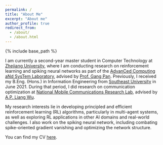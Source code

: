 ```yaml
---
permalink: /
title: "About Me"
excerpt: "About me"
author_profile: true
redirect_from: 
  - /about/
  - /about.html
---
```


{% include base_path %}

<!-- ## About Me -->

I am currently a second-year master student in Computer Technology at [Zhejiang University](https://www.zju.edu.cn/english/), where I am conducting research on reinforcement learning and spiking neural networks as part of the [AdvanCed Computing aNd SysTem Laboratory](https://www.ccnt.zju.edu.cn/), advised by [Prof. Gang Pan](https://person.zju.edu.cn/en/gpan). Previously, I received my B.Eng. (Hons.) in Information Engineering from [Southeast University](https://www.seu.edu.cn/english/) in June 2021. During that period, I did research on communication optimization at [National Mobile Communications Research Lab](https://ncrl.seu.edu.cn/), advised by [A.P. Liang Wu](https://radio.seu.edu.cn/newenglish/wl_en/main.htm). 

My research interests lie in developing principled and efficient reinforcement learning (RL) algorithms, particularly in multi-agent systems, as well as exploring RL applications in other AI domains and real-world challenges. I also work on the spiking neural network, including combating spike-oriented gradient vanishing and optimizing the network structure. 

You can find my CV [here](/files/lang_cv.pdf).


<!-- I am currently a master student at [Zhejiang University](https://www.zju.edu.cn/english/), advised by [Prof. Gang Pan](https://person.zju.edu.cn/en/gpan). 
My research interest lies in multi-agent reinforcement learning, particularly cooperative tasks and the extension of proximal policy optimization. I also work on the spiking neural network, including combating spike-oriented gradient vanishing and optimizing the network structure. 

I received my B.Eng. in Information Engineering at [Southeast University](https://www.seu.edu.cn/english/). During this period, I did research on the communication optimization at [National Mobile Communications Research Lab](https://ncrl.seu.edu.cn/), advised by [Prof. Liang Wu](https://radio.seu.edu.cn/2018/0423/c19938a213594/page.htm).

You can find my CV [here](/files/cv.pdf). -->

<!-- My projects have included analyzing brain MRI (stroke, Alzheimer's disease), liver MRI (hepatocellular carcinoma), fetal MRI (placental oxygenation), and colonoscopy videos (inflammatory bowel disease).  -->

<!-- ## Selected Awards
* Award of Honor for Graduate, Zhejiang University, 2022
* Graduate of Merit/Tripe A graduate, Zhejiang University, 2022
* Outstanding Undergraduate Student, Southeast University, 2021
* Provincial Excellent Graduation Thesis, Jiangsu Province, 2021
* Provincial First Prize in Contemporary Undergraduate Mathematical Contest in Modeling, Jiangsu Province, 2020 -->


<!-- ## Selected Awards
* Takeda Fellowship, 2021-2022
* Siebel Foundation Scholar, 2020
* Yale Department of Biomedical Engineering Prize, 2015
* Tau Beta Pi Engineering Honor Society, 2015

## Invited Talks
* Google Brain, Toronto 2022<br>
	<span class="subbullet">
	Deep learning on neural fields
* Boston Medical Imaging Workshop 2022<br>
	<span class="subbullet">
	Robust counterfactual image generation with spatial-intensity transforms
* MIT-Takeda Presentation Series 2022<br>
	<span class="subbullet">
	Identifying radiological biomarkers with generative models -->

<!--
## Teaching
* Teaching Assistant, Advances in Computer Vision (6.819/6.869), MIT, 2021
* Undergraduate Mentor, MIT Undergraduate Research Opportunities Program
* Guest Lecture, Intro to Computer Graphics (6.4400), MIT, 2022

## Academic Service
* Program Committee, Medical Imaging Meets NeurIPS Workshop (MedNeurIPS)
* Reviewer, International Conference on Machine Learning (ICML)
* Reviewer, Medical Image Analysis (MedIA)
* Reviewer, Conference on Neural Information Processing Systems (NeurIPS)
* Reviewer, Medical Image Computing and Computer Assisted Intervention (MICCAI)
-->

